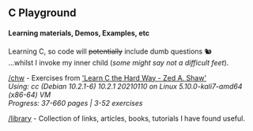 ## C Playground 
#### Learning materials, Demos, Examples, etc

Learning C, so code will ~~potentially~~ include dumb questions 🐿️  
...whilst I invoke my inner child (*some might say not a difficult feet*).

[/chw](/chw) - Exercises from ['Learn C the Hard Way - Zed A. Shaw'](https://www.amazon.co.uk/Learn-Hard-Way-Practical-Computational-ebook/dp/B013PNU6VQ/)  
*Using: cc (Debian 10.2.1-6) 10.2.1 20210110 on Linux 5.10.0-kali7-amd64 (x86-64) VM*  
*Progress: 37-660 pages | 3-52 exercises*

[/library](/library) - Collection of links, articles, books, tutorials I have found useful.

